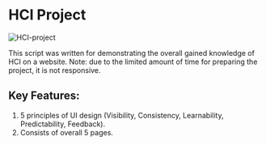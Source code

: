 # HCI Project
![HCI-project](https://user-images.githubusercontent.com/89376296/132988620-88ebda26-daa6-49ae-b396-c952215585f8.png)

This script was written for demonstrating the overall gained knowledge of HCI on a website.
Note: due to the limited amount of time for preparing the project, it is not responsive.

## Key Features:
1. 5 principles of UI design (Visibility, Consistency, Learnability, Predictability, Feedback).
2. Consists of overall 5 pages.
